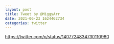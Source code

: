 ```yaml
--- 
layout: post 
title: Tweet by @MiggyArr 
date: 2021-06-23 1624462734 
categories: twitter 
--- 
```

https://twitter.com/o/status/1407724834730110980